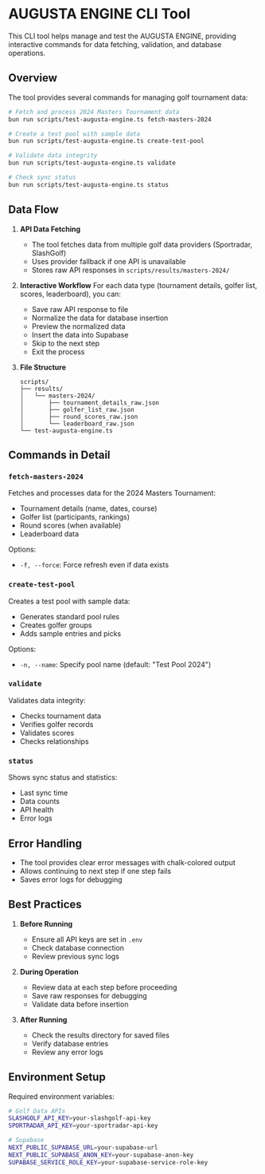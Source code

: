 # AUGUSTA ENGINE CLI Tool

This CLI tool helps manage and test the AUGUSTA ENGINE, providing interactive commands for data fetching, validation, and database operations.

## Overview

The tool provides several commands for managing golf tournament data:

```bash
# Fetch and process 2024 Masters Tournament data
bun run scripts/test-augusta-engine.ts fetch-masters-2024

# Create a test pool with sample data
bun run scripts/test-augusta-engine.ts create-test-pool

# Validate data integrity
bun run scripts/test-augusta-engine.ts validate

# Check sync status
bun run scripts/test-augusta-engine.ts status
```

## Data Flow

1. **API Data Fetching**
   - The tool fetches data from multiple golf data providers (Sportradar, SlashGolf)
   - Uses provider fallback if one API is unavailable
   - Stores raw API responses in `scripts/results/masters-2024/`

2. **Interactive Workflow**
   For each data type (tournament details, golfer list, scores, leaderboard), you can:
   - Save raw API response to file
   - Normalize the data for database insertion
   - Preview the normalized data
   - Insert the data into Supabase
   - Skip to the next step
   - Exit the process

3. **File Structure**
   ```
   scripts/
   ├── results/
   │   └── masters-2024/
   │       ├── tournament_details_raw.json
   │       ├── golfer_list_raw.json
   │       ├── round_scores_raw.json
   │       └── leaderboard_raw.json
   └── test-augusta-engine.ts
   ```

## Commands in Detail

### `fetch-masters-2024`
Fetches and processes data for the 2024 Masters Tournament:
- Tournament details (name, dates, course)
- Golfer list (participants, rankings)
- Round scores (when available)
- Leaderboard data

Options:
- `-f, --force`: Force refresh even if data exists

### `create-test-pool`
Creates a test pool with sample data:
- Generates standard pool rules
- Creates golfer groups
- Adds sample entries and picks

Options:
- `-n, --name`: Specify pool name (default: "Test Pool 2024")

### `validate`
Validates data integrity:
- Checks tournament data
- Verifies golfer records
- Validates scores
- Checks relationships

### `status`
Shows sync status and statistics:
- Last sync time
- Data counts
- API health
- Error logs

## Error Handling

- The tool provides clear error messages with chalk-colored output
- Allows continuing to next step if one step fails
- Saves error logs for debugging

## Best Practices

1. **Before Running**
   - Ensure all API keys are set in `.env`
   - Check database connection
   - Review previous sync logs

2. **During Operation**
   - Review data at each step before proceeding
   - Save raw responses for debugging
   - Validate data before insertion

3. **After Running**
   - Check the results directory for saved files
   - Verify database entries
   - Review any error logs

## Environment Setup

Required environment variables:
```bash
# Golf Data APIs
SLASHGOLF_API_KEY=your-slashgolf-api-key
SPORTRADAR_API_KEY=your-sportradar-api-key

# Supabase
NEXT_PUBLIC_SUPABASE_URL=your-supabase-url
NEXT_PUBLIC_SUPABASE_ANON_KEY=your-supabase-anon-key
SUPABASE_SERVICE_ROLE_KEY=your-supabase-service-role-key
``` 